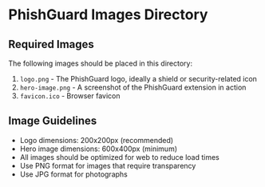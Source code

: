 # PhishGuard Images Directory

## Required Images

The following images should be placed in this directory:

1. `logo.png` - The PhishGuard logo, ideally a shield or security-related icon
2. `hero-image.png` - A screenshot of the PhishGuard extension in action
3. `favicon.ico` - Browser favicon

## Image Guidelines

- Logo dimensions: 200x200px (recommended)
- Hero image dimensions: 600x400px (minimum)
- All images should be optimized for web to reduce load times
- Use PNG format for images that require transparency
- Use JPG format for photographs
